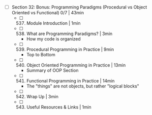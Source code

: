 - [ ] Section 32: Bonus: Programming Paradigms (Procedural vs Object Oriented vs Functional) 0/7 | 43min
  - [ ] 537. Module Introduction | 1min
  - [ ] 538. What are Programming Paradigms? | 3min
    - How my code is organized
  - [ ] 539. Procedural Programming in Practice | 9min
    - Top to Bottom
  - [ ] 540. Object Oriented Programming in Practice | 13min
    - Summary of OOP Section
  - [ ] 541. Functional Programming in Practice | 14min
    - The "things" are not objects, but rather "logical blocks"
  - [ ] 542. Wrap Up | 3min
  - [ ] 543. Useful Resources & Links | 1min
